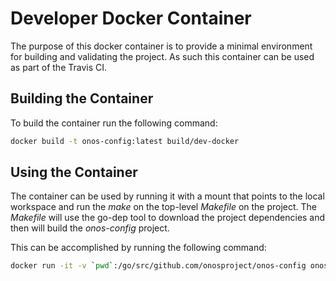 # Developer Docker Container
The purpose of this docker container is to provide a minimal environment for building and
validating the project. As such this container can be used as part of the Travis CI.

## Building the Container
To build the container run the following command:

```sh
docker build -t onos-config:latest build/dev-docker
```

## Using the Container
The container can be used by running it with a mount that points to the local workspace and run the _make_
on the top-level _Makefile_ on the project. The _Makefile_ will use the go-dep tool to download
the project dependencies and then will build the _onos-config_ project.

This can be accomplished by running the following command:

```sh
docker run -it -v `pwd`:/go/src/github.com/onosproject/onos-config onosproject/onos-config-build:stable build
```

